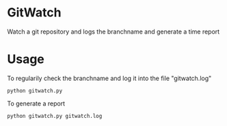 GitWatch
========
Watch a git repository and logs the branchname and generate a time report

Usage
======
To regularily check the branchname and log it into the file "gitwatch.log"

    python gitwatch.py

To generate a report

    python gitwatch.py gitwatch.log
